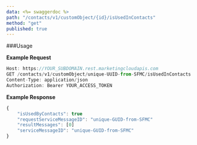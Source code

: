 ```yaml
---
data: <%= swaggerdoc %>
path: "/contacts/v1/customObject/{id}/isUsedInContacts"
method: "get"
published: true
---
```


###Usage

**Example Request**
```js
Host: https://YOUR_SUBDOMAIN.rest.marketingcloudapis.com
GET /contacts/v1/customObject/unique-UUID-from-SFMC/isUsedInContacts
Content-Type: application/json
Authorization: Bearer YOUR_ACCESS_TOKEN
```

**Example Response**
```js
{
	"isUsedByContacts": true
	"requestServiceMessageID": "unique-GUID-from-SFMC"
	"resultMessages": [0]
	"serviceMessageID": "unique-GUID-from-SFMC"
}
```